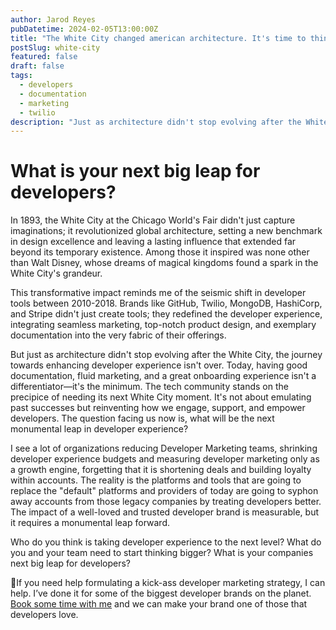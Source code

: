 ```yaml
---
author: Jarod Reyes
pubDatetime: 2024-02-05T13:00:00Z
title: "The White City changed american architecture. It's time to think bigger for developers. "
postSlug: white-city
featured: false
draft: false
tags:
  - developers
  - documentation
  - marketing
  - twilio
description: "Just as architecture didn't stop evolving after the White City, the journey towards enhancing developer experience isn't over."
---
```


# What is your next big leap for developers?

In 1893, the White City at the Chicago World's Fair didn't just capture imaginations; it revolutionized global architecture, setting a new benchmark in design excellence and leaving a lasting influence that extended far beyond its temporary existence. Among those it inspired was none other than Walt Disney, whose dreams of magical kingdoms found a spark in the White City's grandeur.

This transformative impact reminds me of the seismic shift in developer tools between 2010-2018. Brands like GitHub, Twilio, MongoDB, HashiCorp, and Stripe didn't just create tools; they redefined the developer experience, integrating seamless marketing, top-notch product design, and exemplary documentation into the very fabric of their offerings.

But just as architecture didn't stop evolving after the White City, the journey towards enhancing developer experience isn't over. Today, having good documentation, fluid marketing, and a great onboarding experience isn't a differentiator—it's the minimum. The tech community stands on the precipice of needing its next White City moment. It's not about emulating past successes but reinventing how we engage, support, and empower developers. The question facing us now is, what will be the next monumental leap in developer experience?

I see a lot of organizations reducing Developer Marketing teams, shrinking developer experience budgets and measuring developer marketing only as a growth engine, forgetting that it is shortening deals and building loyalty within accounts. The reality is the platforms and tools that are going to replace the "default" platforms and providers of today are going to syphon away accounts from those legacy companies by treating developers better. The impact of a well-loved and trusted developer brand is measurable, but it requires a monumental leap forward.

Who do you think is taking developer experience to the next level? What do you and your team need to start thinking bigger? What is your companies next big leap for developers?

🤔If you need help formulating a kick-ass developer marketing strategy, I can help. I’ve done it for some of the biggest developer brands on the planet. [Book some time with me](https://calendly.com/jarod-reyes/devmarketing) and we can make your brand one of those that developers love.
